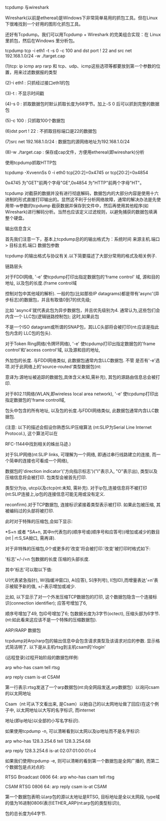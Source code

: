tcpdump 与wireshark



Wireshark\(以前是ethereal\)是Windows下非常简单易用的抓包工具。但在Linux下很难找到一个好用的图形化抓包工具。

还好有Tcpdump。我们可以用Tcpdump + Wireshark 的完美组合实现：在 Linux 里抓包，然后在Windows 里分析包。



tcpdump tcp -i eth1 -t -s 0 -c 100 and dst port ! 22 and src net 192.168.1.0/24 -w ./target.cap

\(1\)tcp: ip icmp arp rarp 和 tcp、udp、icmp这些选项等都要放到第一个参数的位置，用来过滤数据报的类型

\(2\)-i eth1 : 只抓经过接口eth1的包

\(3\)-t : 不显示时间戳

\(4\)-s 0 : 抓取数据包时默认抓取长度为68字节。加上-S 0 后可以抓到完整的数据包

\(5\)-c 100 : 只抓取100个数据包

\(6\)dst port ! 22 : 不抓取目标端口是22的数据包

\(7\)src net 192.168.1.0/24 : 数据包的源网络地址为192.168.1.0/24

\(8\)-w ./target.cap : 保存成cap文件，方便用ethereal\(即wireshark\)分析



 



使用tcpdump抓取HTTP包



tcpdump  -XvvennSs 0 -i eth0 tcp\[20:2\]=0x4745 or tcp\[20:2\]=0x4854

0x4745 为"GET"前两个字母"GE",0x4854 为"HTTP"前两个字母"HT"。



 



tcpdump 对截获的数据并没有进行彻底解码，数据包内的大部分内容是使用十六进制的形式直接打印输出的。显然这不利于分析网络故障，通常的解决办法是先使用带-w参数的tcpdump 截获数据并保存到文件中，然后再使用其他程序\(如Wireshark\)进行解码分析。当然也应该定义过滤规则，以避免捕获的数据包填满整个硬盘。



 



输出信息含义

首先我们注意一下，基本上tcpdump总的的输出格式为：系统时间 来源主机.端口 &gt; 目标主机.端口 数据包参数



tcpdump 的输出格式与协议有关.以下简要描述了大部分常用的格式及相关例子.



链路层头

对于FDDI网络, '-e' 使tcpdump打印出指定数据包的'frame control' 域, 源和目的地址, 以及包的长度.\(frame control域

控制对包中其他域的解析\). 一般的包\(比如那些IP datagrams\)都是带有'async'\(异步标志\)的数据包，并且有取值0到7的优先级;

比如 'async4'就代表此包为异步数据包，并且优先级别为4. 通常认为,这些包们会内含一个 LLC包\(逻辑链路控制包\); 这时,如果此包

不是一个ISO datagram或所谓的SNAP包，其LLC头部将会被打印\(nt:应该是指此包内含的 LLC包的包头\).



对于Token Ring网络\(令牌环网络\), '-e' 使tcpdump打印出指定数据包的'frame control'和'access control'域, 以及源和目的地址,

外加包的长度. 与FDDI网络类似, 此数据包通常内含LLC数据包. 不管 是否有'-e'选项.对于此网络上的'source-routed'类型数据包\(nt:

意译为:源地址被追踪的数据包,具体含义未知,需补充\), 其包的源路由信息总会被打印.





对于802.11网络\(WLAN,即wireless local area network\), '-e' 使tcpdump打印出指定数据包的'frame control域,

包头中包含的所有地址, 以及包的长度.与FDDI网络类似, 此数据包通常内含LLC数据包.



\(注意: 以下的描述会假设你熟悉SLIP压缩算法 \(nt:SLIP为Serial Line Internet Protocol.\), 这个算法可以在

RFC-1144中找到相关的蛛丝马迹.\)



对于SLIP网络\(nt:SLIP links, 可理解为一个网络, 即通过串行线路建立的连接, 而一个简单的连接也可看成一个网络\),

数据包的'direction indicator'\('方向指示标志'\)\("I"表示入, "O"表示出\), 类型以及压缩信息将会被打印. 包类型会被首先打印.



类型分为ip, utcp以及ctcp\(nt:未知, 需补充\). 对于ip包,连接信息将不被打印\(nt:SLIP连接上,ip包的连接信息可能无用或没有定义.

reconfirm\).对于TCP数据包, 连接标识紧接着类型表示被打印. 如果此包被压缩, 其被编码过的头部将被打印.

此时对于特殊的压缩包,会如下显示:

\*S+n 或者 \*SA+n, 其中n代表包的\(顺序号或\(顺序号和应答号\)\)增加或减少的数目\(nt \| rt:S,SA拗口, 需再译\).

对于非特殊的压缩包,0个或更多的'改变'将会被打印.'改变'被打印时格式如下:

'标志'+/-/=n 包数据的长度 压缩的头部长度.

其中'标志'可以取以下值:

U\(代表紧急指针\), W\(指缓冲窗口\), A\(应答\), S\(序列号\), I\(包ID\),而增量表达'=n'表示被赋予新的值, +/-表示增加或减少.



比如, 以下显示了对一个外发压缩TCP数据包的打印, 这个数据包隐含一个连接标识\(connection identifier\); 应答号增加了6,

顺序号增加了49, 包ID号增加了6; 包数据长度为3字节\(octect\), 压缩头部为6字节.\(nt:如此看来这应该不是一个特殊的压缩数据包\).



ARP/RARP 数据包



tcpdump对Arp/rarp包的输出信息中会包含请求类型及该请求对应的参数. 显示格式简洁明了. 以下是从主机rtsg到主机csam的'rlogin'

\(远程登录\)过程开始阶段的数据包样例:

arp who-has csam tell rtsg

arp reply csam is-at CSAM

第一行表示:rtsg发送了一个arp数据包\(nt:向全网段发送,arp数据包）以询问csam的以太网地址

Csam（nt:可从下文看出来, 是Csam）以她自己的以太网地址做了回应\(在这个例子中, 以太网地址以大写的名字标识, 而internet

地址\(即ip地址\)以全部的小写名字标识\).



如果使用tcpdump -n, 可以清晰看到以太网以及ip地址而不是名字标识:

arp who-has 128.3.254.6 tell 128.3.254.68

arp reply 128.3.254.6 is-at 02:07:01:00:01:c4



如果我们使用tcpdump -e, 则可以清晰的看到第一个数据包是全网广播的, 而第二个数据包是点对点的:

RTSG Broadcast 0806 64: arp who-has csam tell rtsg

CSAM RTSG 0806 64: arp reply csam is-at CSAM

第一个数据包表明:以arp包的源以太地址是RTSG, 目标地址是全以太网段, type域的值为16进制0806\(表示ETHER\_ARP\(nt:arp包的类型标识\)\),

包的总长度为64字节.

